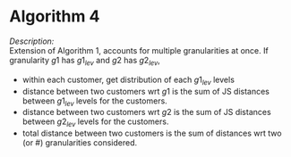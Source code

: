 
# Algorithm 4

_Description:_  
Extension of Algorithm 1, accounts for multiple granularities at once. If granularity $g1$ has $g1_{lev}$ and $g2$ has $g2_{lev}$, 
- within each customer, get distribution of each $g1_{lev}$ levels
- distance between two customers wrt $g1$ is the sum of JS distances between $g1_{lev}$ levels for the customers.
- distance between two customers wrt $g2$ is the sum of JS distances between $g2_{lev}$ levels for the customers.
- total distance between two customers is the sum of distances wrt two (or #) granularities considered.



